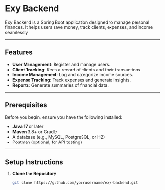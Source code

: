 # Exy Backend

Exy Backend is a Spring Boot application designed to manage personal finances. It helps users save money, track clients, expenses, and income seamlessly.

---

## Features

- **User Management**: Register and manage users.
- **Client Tracking**: Keep a record of clients and their transactions.
- **Income Management**: Log and categorize income sources.
- **Expense Tracking**: Track expenses and generate insights.
- **Reports**: Generate summaries of financial data.

---

## Prerequisites

Before you begin, ensure you have the following installed:

- **Java 17** or later
- **Maven** 3.8+ or Gradle
- A database (e.g., MySQL, PostgreSQL, or H2)
- Postman (optional, for API testing)

---

## Setup Instructions

1. **Clone the Repository**
   ```bash
   git clone https://github.com/yourusername/exy-backend.git
